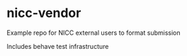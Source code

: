 # nicc-vendor
Example repo for NICC external users to format submission

Includes behave test infrastructure
